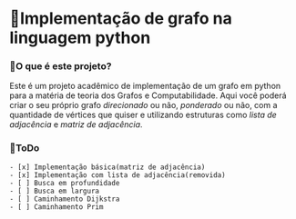 # 🐍Implementação de grafo na linguagem python
### 🤨O que é este projeto?
Este é um projeto acadêmico de implementação de um grafo em python para a matéria de 
teoria dos Grafos e Computabilidade. Aqui você poderá criar o seu próprio grafo *direcionado*
ou não, *ponderado* ou não, com a quantidade de vértices que quiser e utilizando estruturas como 
*lista de adjacência* e *matriz de adjacência*.

### 🚀ToDo
    - [x] Implementação básica(matriz de adjacência)
    - [x] Implementação com lista de adjacência(removida)
    - [ ] Busca em profundidade
    - [ ] Busca em largura 
    - [ ] Caminhamento Dijkstra
    - [ ] Caminhamento Prim